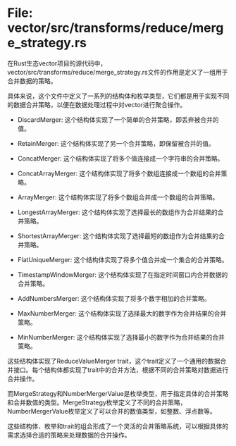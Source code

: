 # File: vector/src/transforms/reduce/merge_strategy.rs

在Rust生态vector项目的源代码中，vector/src/transforms/reduce/merge_strategy.rs文件的作用是定义了一组用于合并数据的策略。

具体来说，这个文件中定义了一系列的结构体和枚举类型，它们都是用于实现不同的数据合并策略，以便在数据处理过程中对vector进行聚合操作。

- DiscardMerger: 这个结构体实现了一个简单的合并策略，即丢弃被合并的值。

- RetainMerger: 这个结构体实现了另一个合并策略，即保留被合并的值。

- ConcatMerger: 这个结构体实现了将多个值连接成一个字符串的合并策略。

- ConcatArrayMerger: 这个结构体实现了将多个数组连接成一个数组的合并策略。

- ArrayMerger: 这个结构体实现了将多个数组合并成一个数组的合并策略。

- LongestArrayMerger: 这个结构体实现了选择最长的数组作为合并结果的合并策略。

- ShortestArrayMerger: 这个结构体实现了选择最短的数组作为合并结果的合并策略。

- FlatUniqueMerger: 这个结构体实现了将多个值合并成一个集合的合并策略。

- TimestampWindowMerger: 这个结构体实现了在指定时间窗口内合并数据的合并策略。

- AddNumbersMerger: 这个结构体实现了将多个数字相加的合并策略。

- MaxNumberMerger: 这个结构体实现了选择最大的数字作为合并结果的合并策略。

- MinNumberMerger: 这个结构体实现了选择最小的数字作为合并结果的合并策略。

这些结构体实现了ReduceValueMerger trait，这个trait定义了一个通用的数据合并接口。每个结构体都实现了trait中的合并方法，根据不同的合并策略对数据进行合并操作。

而MergeStrategy和NumberMergerValue是枚举类型，用于指定具体的合并策略和合并数值的类型。MergeStrategy枚举定义了不同的合并策略，NumberMergerValue枚举定义了可以合并的数值类型，如整数、浮点数等。

这些结构体、枚举和trait的组合形成了一个灵活的合并策略系统，可以根据具体的需求选择合适的策略来处理数据的合并操作。

